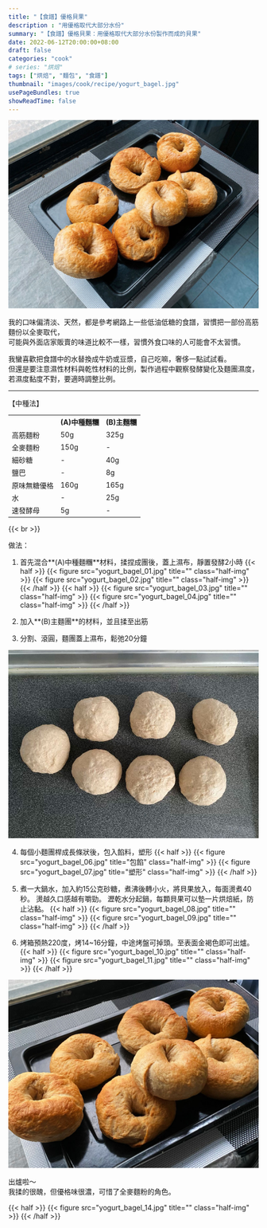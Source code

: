 ```yaml
---
title: "【食譜】優格貝果"
description : "用優格取代大部分水份"
summary: "【食譜】優格貝果：用優格取代大部分水份製作而成的貝果"
date: 2022-06-12T20:00:00+08:00
draft: false
categories: "cook"
# series: "烘焙"
tags: ["烘焙", "麵包", "食譜"]
thumbnail: "images/cook/recipe/yogurt_bagel.jpg"
usePageBundles: true
showReadTime: false
---
```


![優格貝果](yogurt_bagel_12.jpg)

我的口味偏清淡、天然，都是參考網路上一些低油低糖的食譜，習慣把一部份高筋麵份以全麥取代，
\
可能與外面店家販賣的味道比較不一樣，習慣外食口味的人可能會不太習慣。

我蠻喜歡把食譜中的水替換成牛奶或豆漿，自己吃嘛，奢侈一點試試看。
\
但還是要注意濕性材料與乾性材料的比例，製作過程中觀察發酵變化及麵團濕度，
\
若濕度黏度不對，要適時調整比例。

---

【中種法】

  <table>
    <tr>
      <th></th><th>(A)中種麵糰</th><th>(B)主麵糰</th>
    </tr>
    <tr>
      <td>高筋麵粉</td>
      <td>50g</td>
      <td>325g</td>
    </tr>
    <tr>
      <td>全麥麵粉</td>
      <td>150g</td>
      <td>-</td>
    </tr>
    <tr>
      <td>細砂糖</td>
      <td>-</td>
      <td>40g</td>
    </tr>
    <tr>
      <td>鹽巴</td>
      <td>-</td>
      <td>8g</td>
    </tr>
    <tr>
      <td>原味無糖優格</td>
      <td>160g</td>
      <td>165g</td>
    </tr>
    <tr>
      <td>水</td>
      <td>-</td>
      <td>25g</td>
    </tr>
    <tr>
      <td>速發酵母</td>
      <td>5g</td>
      <td>-</td>
    </tr>
  </table>

{{< br >}}

做法：

1. 首先混合**(A)中種麵糰**材料，揉捏成團後，蓋上濕布，靜置發酵2小時
   {{< half >}}
{{< figure src="yogurt_bagel_01.jpg" title="" class="half-img" >}}
{{< figure src="yogurt_bagel_02.jpg" title="" class="half-img" >}}
{{< /half >}}
{{< half >}}
{{< figure src="yogurt_bagel_03.jpg" title="" class="half-img" >}}
{{< figure src="yogurt_bagel_04.jpg" title="" class="half-img" >}}
{{< /half >}}

2. 加入**(B)主麵團**的材料，並且揉至出筋

3. 分割、滾圓，麵團蓋上濕布，鬆弛20分鐘

![優格貝果-滾圓、鬆弛](yogurt_bagel_05.jpg)

4. 每個小麵團桿成長條狀後，包入餡料，塑形
   {{< half >}}
{{< figure src="yogurt_bagel_06.jpg" title="包餡" class="half-img" >}}
{{< figure src="yogurt_bagel_07.jpg" title="塑形" class="half-img" >}}
{{< /half >}}

5. 煮一大鍋水，加入約15公克砂糖，煮沸後轉小火，將貝果放入，每面燙煮40秒。
   燙越久口感越有嚼勁。
   瀝乾水分起鍋，每顆貝果可以墊一片烘焙紙，防止沾黏。
   {{< half >}}
{{< figure src="yogurt_bagel_08.jpg" title="" class="half-img" >}}
{{< figure src="yogurt_bagel_09.jpg" title="" class="half-img" >}}
{{< /half >}}

6. 烤箱預熱220度，烤14~16分鐘，中途烤盤可掉頭。至表面金褐色即可出爐。
   {{< half >}}
{{< figure src="yogurt_bagel_10.jpg" title="" class="half-img" >}}
{{< figure src="yogurt_bagel_11.jpg" title="" class="half-img" >}}
{{< /half >}}


![優格貝果](yogurt_bagel_13.jpg)

出爐啦～
\
我揉的很醜，但優格味很濃，可惜了全麥麵粉的角色。

{{< half >}}
{{< figure src="yogurt_bagel_14.jpg" title="" class="half-img" >}}
{{< /half >}}

